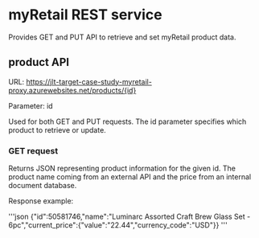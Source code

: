 # myRetail REST service
Provides GET and PUT API to retrieve and set myRetail product data.
## product API
URL: https://jlt-target-case-study-myretail-proxy.azurewebsites.net/products/{id}

Parameter: id  

Used for both GET and PUT requests. The id parameter specifies which product to retrieve or update.

### GET request
Returns JSON representing product information for the given id. The product name coming from an external API and the price from an internal document database.

Response example:

'''json
    {"id":50581746,"name":"Luminarc Assorted Craft Brew Glass Set - 6pc","current_price":{"value":"22.44","currency_code":"USD"}}
'''
